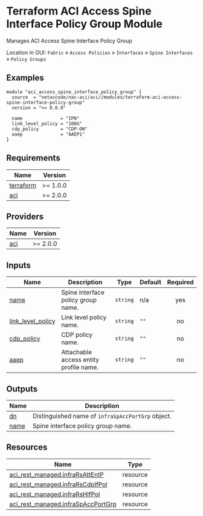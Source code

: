 <!-- BEGIN_TF_DOCS -->
# Terraform ACI Access Spine Interface Policy Group Module

Manages ACI Access Spine Interface Policy Group

Location in GUI:
`Fabric` » `Access Policies` » `Interfaces` » `Spine Interfaces` » `Policy Groups`

## Examples

```hcl
module "aci_access_spine_interface_policy_group" {
  source  = "netascode/nac-aci/aci//modules/terraform-aci-access-spine-interface-policy-group"
  version = ">= 0.8.0"

  name              = "IPN"
  link_level_policy = "100G"
  cdp_policy        = "CDP-ON"
  aaep              = "AAEP1"
}
```

## Requirements

| Name | Version |
|------|---------|
| <a name="requirement_terraform"></a> [terraform](#requirement\_terraform) | >= 1.0.0 |
| <a name="requirement_aci"></a> [aci](#requirement\_aci) | >= 2.0.0 |

## Providers

| Name | Version |
|------|---------|
| <a name="provider_aci"></a> [aci](#provider\_aci) | >= 2.0.0 |

## Inputs

| Name | Description | Type | Default | Required |
|------|-------------|------|---------|:--------:|
| <a name="input_name"></a> [name](#input\_name) | Spine interface policy group name. | `string` | n/a | yes |
| <a name="input_link_level_policy"></a> [link\_level\_policy](#input\_link\_level\_policy) | Link level policy name. | `string` | `""` | no |
| <a name="input_cdp_policy"></a> [cdp\_policy](#input\_cdp\_policy) | CDP policy name. | `string` | `""` | no |
| <a name="input_aaep"></a> [aaep](#input\_aaep) | Attachable access entity profile name. | `string` | `""` | no |

## Outputs

| Name | Description |
|------|-------------|
| <a name="output_dn"></a> [dn](#output\_dn) | Distinguished name of `infraSpAccPortGrp` object. |
| <a name="output_name"></a> [name](#output\_name) | Spine interface policy group name. |

## Resources

| Name | Type |
|------|------|
| [aci_rest_managed.infraRsAttEntP](https://registry.terraform.io/providers/CiscoDevNet/aci/latest/docs/resources/rest_managed) | resource |
| [aci_rest_managed.infraRsCdpIfPol](https://registry.terraform.io/providers/CiscoDevNet/aci/latest/docs/resources/rest_managed) | resource |
| [aci_rest_managed.infraRsHIfPol](https://registry.terraform.io/providers/CiscoDevNet/aci/latest/docs/resources/rest_managed) | resource |
| [aci_rest_managed.infraSpAccPortGrp](https://registry.terraform.io/providers/CiscoDevNet/aci/latest/docs/resources/rest_managed) | resource |
<!-- END_TF_DOCS -->